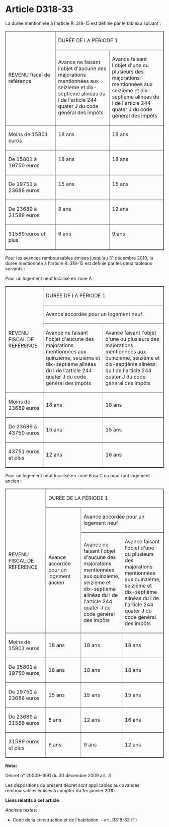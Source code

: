 # Article D318-33

La durée mentionnée à l'article R. 318-15 est définie par le tableau suivant : 

<table border="1" cellpadding="0" cellspacing="1">
  <thead>
    <tr>
      <td rowspan="2" width="143">

REVENU fiscal de référence 

</td>
      <td width="312" colspan="2">

DURÉE DE LA PÉRIODE 1 

</td>
    </tr>
    <tr>
      <td width="156">

Avance ne faisant l'objet d'aucune des majorations mentionnées aux seizième et dix-septième alinéas du I de l'article 244
quater J du code général des impôts 

</td>
      <td width="156">

Avance faisant l'objet d'une ou plusieurs des majorations mentionnées aux seizième et dix-septième alinéas du I de l'article
244 quater J du code général des impôts 

</td>
    </tr>
  </thead>
  <tbody>
    <tr>
      <td valign="top">

Moins de 15801 euros 

</td>
      <td valign="top">

18 ans 

</td>
      <td valign="top">

18 ans 

</td>
    </tr>
    <tr>
      <td valign="top">

De 15801 à 19750 euros 

</td>
      <td valign="top">

18 ans 

</td>
      <td valign="top">

18 ans 

</td>
    </tr>
    <tr>
      <td valign="top">

De 19751 à 23688 euros 

</td>
      <td valign="top">

15 ans 

</td>
      <td valign="top">

15 ans 

</td>
    </tr>
    <tr>
      <td valign="top">

De 23689 à 31588 euros 

</td>
      <td valign="top">

8 ans 

</td>
      <td valign="top">

12 ans 

</td>
    </tr>
    <tr>
      <td valign="top">

31589 euros et plus 

</td>
      <td valign="top">

6 ans 

</td>
      <td valign="top">

9 ans 

</td>
    </tr>
  </tbody>
</table>

Pour les avances remboursables émises jusqu'au  31 décembre 2010, la durée mentionnée à l'article R. 318-15 est définie par
les deux tableaux suivants : 

Pour un logement neuf localisé en zone A : 

<table border="1" cellpadding="0">
  <tbody>
    <tr>
      <td rowspan="3">

REVENU FISCAL DE RÉFÉRENCE 

</td>
      <td colspan="2">

DURÉE DE LA PÉRIODE 1 

</td>
    </tr>
    <tr>
      <td colspan="2">

Avance accordée pour un logement neuf 

</td>
    </tr>
    <tr>
      <td>

Avance ne faisant l'objet d'aucune des majorations mentionnées aux quinzième, seizième et dix-septième alinéas du I de
l'article 244 quater J du code général des impôts 

</td>
      <td>

Avance faisant l'objet d'une ou plusieurs des majorations mentionnées aux quinzième, seizième et dix-septième alinéas du I de
l'article 244 quater J du code général des impôts 

</td>
    </tr>
    <tr>
      <td>

Moins de 23689 euros 

</td>
      <td>

18 ans 

</td>
      <td>

18 ans 

</td>
    </tr>
    <tr>
      <td>

De 23689 à 43750 euros 

</td>
      <td>

15 ans 

</td>
      <td>

15 ans 

</td>
    </tr>
    <tr>
      <td>

43751 euros et plus 

</td>
      <td>

12 ans 

</td>
      <td>

16 ans 

</td>
    </tr>
  </tbody>
</table>

Pour un logement neuf localisé en zone B ou C ou pour tout logement ancien : 

<table border="1" cellpadding="0" cellspacing="3">
  <tbody>
    <tr>
      <td width="154" rowspan="3">

REVENU FISCAL DE RÉFÉRENCE 

</td>
      <td width="461" colspan="3">

DURÉE DE LA PÉRIODE 1 

</td>
    </tr>
    <tr>
      <td rowspan="2" width="154">

Avance accordée pour un logement ancien 

</td>
      <td width="307" colspan="2">

Avance accordée pour un logement neuf 

</td>
    </tr>
    <tr>
      <td width="154">

Avance ne faisant l'objet d'aucune des majorations mentionnées aux quinzième, seizième et dix-septième alinéas du I de
l'article 244 quater J du code général des impôts 

</td>
      <td width="154">

Avance faisant l'objet d'une ou plusieurs des majorations mentionnées aux quinzième, seizième et dix-septième alinéas du I de
l'article 244 quater J du code général des impôts 

</td>
    </tr>
    <tr>
      <td width="154">

Moins de 15801 euros 

</td>
      <td width="154">

18 ans 

</td>
      <td width="154">

18 ans 

</td>
      <td width="154">

18 ans 

</td>
    </tr>
    <tr>
      <td width="154">

De 15801 à 19750 euros 

</td>
      <td width="154">

18 ans 

</td>
      <td width="154">

18 ans 

</td>
      <td width="154">

18 ans 

</td>
    </tr>
    <tr>
      <td width="154">

De 19751 à 23688 euros 

</td>
      <td width="154">

15 ans 

</td>
      <td width="154">

15 ans 

</td>
      <td width="154">

15 ans 

</td>
    </tr>
    <tr>
      <td width="154">

De 23689 à 31588 euros 

</td>
      <td width="154">

8 ans 

</td>
      <td width="154">

12 ans 

</td>
      <td width="154">

16 ans 

</td>
    </tr>
    <tr>
      <td width="154">

31589 euros et plus 

</td>
      <td width="154">

6 ans 

</td>
      <td width="154">

9 ans 

</td>
      <td width="154">

12 ans

</td>
    </tr>
  </tbody>
</table>

**Nota:**

Décret n° 20009-1691 du 30 décembre 2009 art. 3

Les dispositions du présent décret sont applicables aux avances remboursables émises à compter du 1er janvier 2010.

**Liens relatifs à cet article**

_Anciens textes_:

  - Code de la construction et de l'habitation. - art. R318-33 (T)
